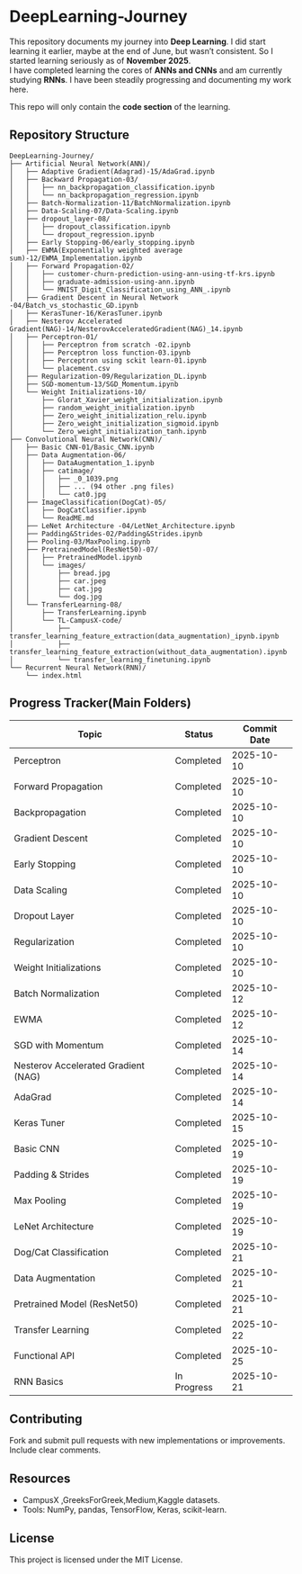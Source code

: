 DeepLearning-Journey
====================

This repository documents my journey into **Deep Learning**. I did start learning it earlier, maybe at the end of June, but wasn’t consistent. So I started learning seriously as of **November 2025**.  
I have completed learning the cores of **ANNs and CNNs** and am currently studying **RNNs**. I have been steadily progressing and documenting my work here.

This repo will only contain the **code section** of the learning.

Repository Structure
--------------------

```
DeepLearning-Journey/
├── Artificial Neural Network(ANN)/
│   ├── Adaptive Gradient(Adagrad)-15/AdaGrad.ipynb
│   ├── Backward Propagation-03/
│   │   ├── nn_backpropagation_classification.ipynb
│   │   └── nn_backpropagation_regression.ipynb
│   ├── Batch-Normalization-11/BatchNormalization.ipynb
│   ├── Data-Scaling-07/Data-Scaling.ipynb
│   ├── dropout_layer-08/
│   │   ├── dropout_classification.ipynb
│   │   └── dropout_regression.ipynb
│   ├── Early Stopping-06/early_stopping.ipynb
│   ├── EWMA(Exponentially weighted average sum)-12/EWMA_Implementation.ipynb
│   ├── Forward Propagation-02/
│   │   ├── customer-churn-prediction-using-ann-using-tf-krs.ipynb
│   │   ├── graduate-admission-using-ann.ipynb
│   │   └── MNIST_Digit_Classification_using_ANN_.ipynb
│   ├── Gradient Descent in Neural Network -04/Batch_vs_stochastic_GD.ipynb
│   ├── KerasTuner-16/KerasTuner.ipynb
│   ├── Nesterov Accelerated Gradient(NAG)-14/NesterovAcceleratedGradient(NAG)_14.ipynb
│   ├── Perceptron-01/
│   │   ├── Perceptron from scratch -02.ipynb
│   │   ├── Perceptron loss function-03.ipynb
│   │   ├── Perceptron using sckit learn-01.ipynb
│   │   └── placement.csv
│   ├── Regularization-09/Regularization_DL.ipynb
│   ├── SGD-momentum-13/SGD_Momentum.ipynb
│   └── Weight Initializations-10/
│       ├── Glorat_Xavier_weight_initialization.ipynb
│       ├── random_weight_initialization.ipynb
│       ├── Zero_weight_initialization_relu.ipynb
│       ├── Zero_weight_initialization_sigmoid.ipynb
│       └── Zero_weight_initialization_tanh.ipynb
├── Convolutional Neural Network(CNN)/
│   ├── Basic CNN-01/Basic_CNN.ipynb
│   ├── Data Augmentation-06/
│   │   ├── DataAugmentation_1.ipynb
│   │   ├── catimage/
│   │   │   ├── _0_1039.png
│   │   │   ├── ... (94 other .png files)
│   │   │   └── cat0.jpg
│   ├── ImageClassification(DogCat)-05/
│   │   ├── DogCatClassifier.ipynb
│   │   └── ReadME.md
│   ├── LeNet Architecture -04/LetNet_Architecture.ipynb
│   ├── Padding&Strides-02/Padding&Strides.ipynb
│   ├── Pooling-03/MaxPooling.ipynb
│   ├── PretrainedModel(ResNet50)-07/
│   │   ├── PretrainedModel.ipynb
│   │   └── images/
│   │       ├── bread.jpg
│   │       ├── car.jpeg
│   │       ├── cat.jpg
│   │       └── dog.jpg
│   └── TransferLearning-08/
│       ├── TransferLearning.ipynb
│       └── TL-CampusX-code/
│           ├── transfer_learning_feature_extraction(data_augmentation)_ipynb.ipynb
│           ├── transfer_learning_feature_extraction(without_data_augmentation).ipynb
│           └── transfer_learning_finetuning.ipynb
└── Recurrent Neural Network(RNN)/
    └── index.html

```

Progress Tracker(Main Folders)
----------------

| Topic | Status | Commit Date |
| --- | --- | --- |
| Perceptron | Completed | 2025-10-10 |
| Forward Propagation | Completed | 2025-10-10 |
| Backpropagation | Completed | 2025-10-10 |
| Gradient Descent | Completed | 2025-10-10 |
| Early Stopping | Completed | 2025-10-10 |
| Data Scaling | Completed | 2025-10-10 |
| Dropout Layer | Completed | 2025-10-10 |
| Regularization | Completed | 2025-10-10 |
| Weight Initializations | Completed | 2025-10-10 |
| Batch Normalization | Completed | 2025-10-12 |
| EWMA | Completed | 2025-10-12 |
| SGD with Momentum | Completed | 2025-10-14 |
| Nesterov Accelerated Gradient (NAG) | Completed | 2025-10-14 |
| AdaGrad | Completed | 2025-10-14 |
| Keras Tuner | Completed | 2025-10-15 |
| Basic CNN | Completed | 2025-10-19 |
| Padding & Strides | Completed | 2025-10-19 |
| Max Pooling | Completed | 2025-10-19 |
| LeNet Architecture | Completed | 2025-10-19 |
| Dog/Cat Classification | Completed | 2025-10-21 |
| Data Augmentation | Completed | 2025-10-21 |
| Pretrained Model (ResNet50) | Completed | 2025-10-21 |
| Transfer Learning | Completed | 2025-10-22 |
| Functional API | Completed | 2025-10-25 |
| RNN Basics | In Progress | 2025-10-21 |

Contributing
------------

Fork and submit pull requests with new implementations or improvements. Include clear comments.

Resources
---------

-   CampusX ,GreeksForGreek,Medium,Kaggle datasets.
-   Tools: NumPy, pandas, TensorFlow, Keras, scikit-learn.

License
-------

This project is licensed under the MIT License. 
